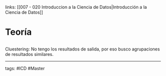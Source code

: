 links: [[007 - 020 Introduccion a la Ciencia de Datos|Introducción a la Ciencia de Datos]]

# Teoría

## 
Cluestering: No tengo los resultados de salida, por eso busco agrupaciones de resultados similares.


---
tags:
	#ICD #Master